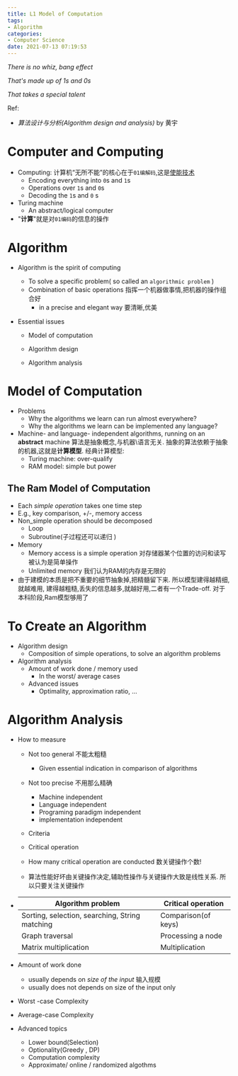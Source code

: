 ```yaml
---
title: L1 Model of Computation
tags: 
- Algorithm
categories: 
- Computer Science
date: 2021-07-13 07:19:53
---
```



<i>There is no whiz, bang effect</i>

<i>That's made up of 1s and 0s</i>

<i>That takes a special talent</i>



Ref:

* *算法设计与分析(Algorithm design and analysis)* by 黄宇

<!--more-->

# Computer and Computing

* Computing: 计算机“无所不能”的核心在于`01编解码`,这是<u>使能技术</u>
  * Encoding everything into `0`s and `1`s  
  * Operations over `1`s and `0`s
  * Decoding the `1`s and `0` s
* Turing machine 
  * An abstract/logical computer 
* "**计算**"就是对`01编码`的信息的操作

# Algorithm

* Algorithm is the spirit of computing

  * To solve a specific problem( so called an `algorithmic problem` ) 
  * Combination of basic operations 指挥一个机器做事情,把机器的操作组合好
    * in a precise and elegant way 要清晰,优美

* Essential issues

  * Model of computation

  * Algorithm design
  * Algorithm analysis

# Model of Computation

* Problems
  * Why the algorithms we learn can run  almost everywhere?
  * Why the algorithms we learn can be implemented any language?
* Machine- and language- independent algorithms, running on an **abstract** machine   算法是抽象概念,与机器\语言无关. 抽象的算法依赖于抽象的机器,这就是**计算模型**. 经典计算模型:
  * Turing machine: over-qualify
  * RAM model: simple but power 

## The Ram Model of Computation

*  Each <i>simple operation</i> takes one time step
  * E.g., key comparison, +/-, memory access
* Non_simple operation should be decomposed
  * Loop
  * Subroutine(子过程还可以递归 )
* Memory
  * Memory access is a simple operation 对存储器某个位置的访问和读写被认为是简单操作
  * Unlimited memory 我们认为RAM的内存是无限的
* 由于建模的本质是把不重要的细节抽象掉,把精髓留下来. 所以模型建得越精细,就越难用, 建得越粗糙,丢失的信息越多,就越好用,二者有一个Trade-off. 对于本科阶段,Ram模型够用了

# To Create an Algorithm

* Algorithm design
  * Composition of simple operations, to solve an algorithm problems
* Algorithm analysis
  * Amount of work done / memory used
    * In the worst/ average cases
  * Advanced issues
    * Optimality, approximation ratio, ...

 # Algorithm Analysis

* How to measure

  * Not too general 不能太粗糙

    * Given essential indication in comparison  of algorithms

  * Not too precise 不用那么精确

    * Machine independent
    * Language independent
    * Programing paradigm independent
    * implementation independent

  *  Criteria

    * Critical operation
    * How many critical operation are conducted 数关键操作个数!
    * 算法性能好坏由关键操作决定,辅助性操作与关键操作大致是线性关系. 所以只要关注关键操作
  
* | Algorithm problem                              | Critical operation  |
  | ---------------------------------------------- | ------------------- |
  | Sorting, selection, searching, String matching | Comparison(of keys) |
  | Graph traversal                                | Processing a node   |
  | Matrix multiplication                          | Multiplication      |
  
  

* Amount of work done
  * usually depends on <i>size of the input</i> 输入规模
  * usually does not depends on size of the input only

* Worst -case  Complexity
* Average-case Complexity
* Advanced topics
  * Lower bound(Selection)
  * Optionality(Greedy , DP)
  * Computation complexity
  * Approximate/ online / randomized algothms

